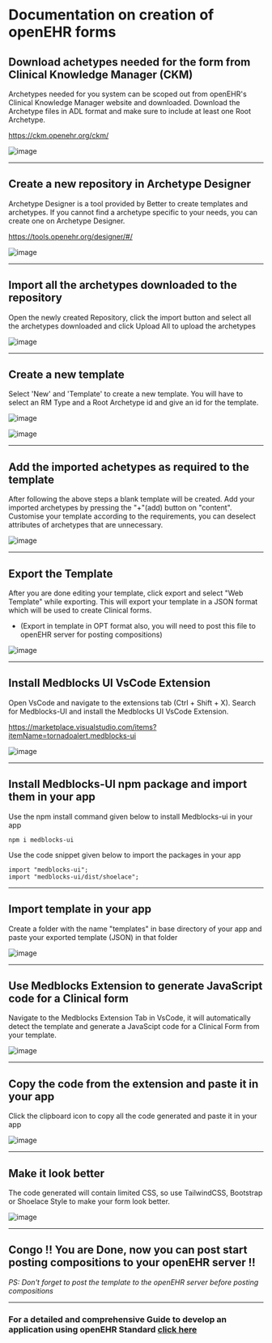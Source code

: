 # Documentation on creation of openEHR forms

##  Download achetypes needed for the form from Clinical Knowledge Manager (CKM)
Archetypes needed for you system can be scoped out from openEHR's Clinical Knowledge Manager website and downloaded. Download the Archetype files in ADL format and make sure to include at least one Root Archetype.

https://ckm.openehr.org/ckm/

![image](https://user-images.githubusercontent.com/57724250/139653489-9c599863-55bc-4557-a1ba-faf4face7506.png)

---

##  Create a new repository in Archetype Designer
Archetype Designer is a tool provided by Better to create templates and archetypes. If you cannot find a archetype specific to your needs, you can create one on Archetype Designer.

https://tools.openehr.org/designer/#/

![image](https://user-images.githubusercontent.com/57724250/139653721-5a6a0216-9bfe-434f-befd-263015b852eb.png)

---

##  Import all the archetypes downloaded to the repository
Open the newly created Repository, click the import button and select all the archetypes downloaded and click Upload All to upload the archetypes

![image](https://user-images.githubusercontent.com/57724250/139654956-0e8b7e5a-6640-486b-8f96-d73e82f0db53.png)

---

##  Create a new template
Select 'New' and 'Template' to create a new template. You will have to select an RM Type and a Root Archetype id and give an id for the template.

![image](https://user-images.githubusercontent.com/57724250/139655046-493c1d2e-381b-42ae-b4c0-08e65b4131eb.png)

![image](https://user-images.githubusercontent.com/57724250/139654515-ed77575d-c1d5-4127-a093-b314b1bf0234.png)

---

##  Add the imported achetypes as required to the template
After following the above steps a blank template will be created. Add your imported archetypes by pressing the "+"(add) button on "content". Customise your template according to the requirements, you can deselect attributes of archetypes that are unnecessary. 

![image](https://user-images.githubusercontent.com/57724250/139654739-23ba67c5-395f-4192-bb30-6c7f695aea9f.png)

---

##  Export the Template
After you are done editing your template, click export and select "Web Template" while exporting. This will export your template in a JSON format which will be used to create Clinical forms.
- (Export in template in OPT format also, you will need to post this file to openEHR server for posting compositions)

![image](https://user-images.githubusercontent.com/57724250/139655318-e92c280b-1fa8-44e1-8792-1b5b932f03da.png)

---

##  Install Medblocks UI VsCode Extension
Open VsCode and navigate to the extensions tab (Ctrl + Shift + X). Search for Medblocks-UI and install the Medblocks UI VsCode Extension.

https://marketplace.visualstudio.com/items?itemName=tornadoalert.medblocks-ui

![image](https://user-images.githubusercontent.com/57724250/139655882-f255ccaa-fdb9-4056-bde4-2e0e9b1ca36a.png)

---

##  Install Medblocks-UI npm package and import them in your app
Use the npm install command given below to install Medblocks-ui in your app

```
npm i medblocks-ui
```
Use the code snippet given below to import the packages in your app
```
import "medblocks-ui";
import "medblocks-ui/dist/shoelace";
```

---

##  Import template in your app
Create a folder with the name "templates" in base directory of your app and paste your exported template (JSON) in that folder

![image](https://user-images.githubusercontent.com/57724250/139657585-6657c3f4-6021-458c-b318-8aecbb19c94a.png)

---

## Use Medblocks Extension to generate JavaScript code for a Clinical form
Navigate to the Medblocks Extension Tab in VsCode, it will automatically detect the template and generate a JavaScipt code for a Clinical Form from your template.

![image](https://user-images.githubusercontent.com/57724250/139657944-83b0cfeb-669d-47d5-b8d8-0f1816fc1727.png)

---

## Copy the code from the extension and paste it in your app

Click the clipboard icon to copy all the code generated and paste it in your app

![image](https://user-images.githubusercontent.com/57724250/139658825-33206070-4670-4f7b-b607-99a13c29425a.png)

---

## Make it look better
The code generated will contain limited CSS, so use TailwindCSS, Bootstrap or Shoelace Style to make your form look better.

![image](https://user-images.githubusercontent.com/57724250/139659430-f3eb0fdf-773d-4c77-a9c7-9bf3418a3b92.png)

---

## Congo !! You are Done, now you can post start posting compositions to your openEHR server !!

*PS: Don't forget to post the template to the openEHR server before posting compositions*

---

### For a detailed and comprehensive Guide to develop an application using openEHR Standard [click here](https://www.youtube.com/watch?v=kOU2HGqK23o&list=PLUr-PTsPYKV4Cl7gUe5sPoCQEfRJ3FpWW&ab_channel=SidharthRamesh)

